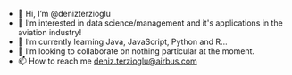 - 👋 Hi, I’m @denizterzioglu
- 👀 I’m interested in data science/management and it's applications in the aviation industry!
- 🌱 I’m currently learning Java, JavaScript, Python and R...
- 💞️ I’m looking to collaborate on nothing particular at the moment.
- 📫 How to reach me deniz.terzioglu@airbus.com

<!---
denizterzioglu/denizterzioglu is a ✨ special ✨ repository because its `README.md` (this file) appears on your GitHub profile.
You can click the Preview link to take a look at your changes.
--->
